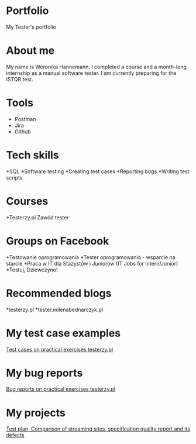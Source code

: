 # Portfolio
My Tester's portfolio
# About me
My name is Weronika Hannemann. I completed a course and a month-long internship as a manual software tester. I am currently preparing for the ISTQB test.
# Tools
* Postman
* Jira
* Github
# Tech skills
*SQL
*Software testing
*Creating test cases
*Reporting bugs
*Writing test scripts
# Courses
*Testerzy.pl Zawód tester
# Groups on Facebook
*Testowanie oprogramowania
*Tester oprogramowania - wsparcie na starcie
*Praca w IT dla Stażystów i Juniorów (IT Jobs for Intern/Junior)
*Testuj, Dziewczyno!
# Recommended blogs
*testerzy.pl
*tester.milenabednarczyk.pl
# My test case examples
[Test cases on practical exercises testerzy.pl](https://drive.google.com/drive/folders/1QxGTIfYM8fvX9-zhAfvfuHakANzJv8Yv?hl=pl)
# My bug reports
[Bug reports on practical exercises testerzy.pl](https://drive.google.com/drive/folders/1mqJGLrkTZ0G3BDNod7Oz6NFbibOLWaxB?usp=sharing)
# My projects
[Test plan, Comparison of streaming sites, specification quality report and its defects](https://drive.google.com/drive/folders/1P40Z2kwalh_mebnu15eBuyCjeJKE_R2k?usp=sharing)

